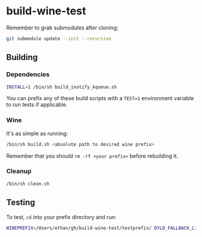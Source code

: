 # build-wine-test

Remember to grab submodules after cloning:

```sh
git submodule update --init --recursive
```

## Building

### Dependencies

```sh
INSTALL=1 /bin/sh build_inotify_kqueue.sh
```

You can prefix any of these build scripts with a `TEST=1` environment variable to run tests if applicable.

### Wine

It's as simple as running:
```sh
/bin/sh build.sh <absolute path to desired wine prefix>
```
Remember that you should `rm -rf <your prefix>` before rebuilding it.

### Cleanup

```sh
/bin/sh clean.sh
```

## Testing

To test, `cd` into your prefix directory and run:

```sh
WINEPREFIX=/Users/ethan/gh/build-wine-test/testprefix/ DYLD_FALLBACK_LIBRARY_PATH="/usr/local/lib/" ./bin/wine winec
```
